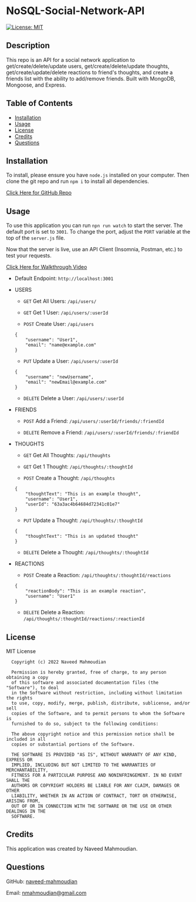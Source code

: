 # NoSQL-Social-Network-API

[![License: MIT](https://img.shields.io/badge/License-MIT-yellow.svg)](https://opensource.org/licenses/MIT)

## Description

This repo is an API for a social network application to get/create/delete/update users, get/create/delete/update thoughts, get/create/update/delete reactions to friend's thoughts, and create a friends list with the ability to add/remove friends. Built with MongoDB, Mongoose, and Express.

## Table of Contents

- [Installation](#installation)
- [Usage](#usage)
- [License](#license)
- [Credits](#credits)
- [Questions](#questions)

## Installation

To install, please ensure you have `node.js` installed on your computer. Then clone the git repo and run `npm i` to install all dependencies.

[Click Here for GitHub Repo](https://github.com/naveed-mahmoudian/NoSQL-Social-Network-API)

## Usage

To use this application you can run `npn run watch` to start the server. The default port is set to `3001`. To change the port, adjust the `PORT` variable at the top of the `server.js` file.

Now that the server is live, use an API Client (Insomnia, Postman, etc.) to test your requests.

[Click Here for Walkthrough Video]()

- Default Endpoint: `http://localhost:3001`

- USERS

  - `GET` Get All Users: `/api/users/`

  - `GET` Get 1 User: `/api/users/:userId`

  - `POST` Create User: `/api/users`

  ```
  {
      "username": "User1",
      "email": "name@example.com"
  }
  ```

  - `PUT` Update a User: `/api/users/:userId`

  ```
  {
      "username": "newUsername",
      "email": "newEmail@example.com"
  }
  ```

  - `DELETE` Delete a User: `/api/users/:userId`

- FRIENDS

  - `POST` Add a Friend: `/api/users/:userId/friends/:friendId`

  - `DELETE` Remove a Friend: `/api/users/:userId/friends/:friendId`

- THOUGHTS

  - `GET` Get All Thoughts: `/api/thoughts`

  - `GET` Get 1 Thought: `/api/thoughts/:thoughtId`

  - `POST` Create a Thought: `/api/thoughts`

  ```
  {
      "thoughtText": "This is an example thought",
      "username": "User1",
      "userId": "63a3ac4b64684d72341c01e7"
  }
  ```

  - `PUT` Update a Thought: `/api/thoughts/:thoughtId`

  ```
  {
      "thoughtText": "This is an updated thought"
  }
  ```

  - `DELETE` Delete a Thought: `/api/thoughts/:thoughtId`

- REACTIONS

  - `POST` Create a Reaction: `/api/thoughts/:thoughtId/reactions`

  ```
  {
      "reactionBody": "This is an example reaction",
      "username": "User1"
  }
  ```

  - `DELETE` Delete a Reaction: `/api/thoughts/:thoughtId/reactions/:reactionId`

## License

MIT License

      Copyright (c) 2022 Naveed Mahmoudian

      Permission is hereby granted, free of charge, to any person obtaining a copy
      of this software and associated documentation files (the "Software"), to deal
      in the Software without restriction, including without limitation the rights
      to use, copy, modify, merge, publish, distribute, sublicense, and/or sell
      copies of the Software, and to permit persons to whom the Software is
      furnished to do so, subject to the following conditions:

      The above copyright notice and this permission notice shall be included in all
      copies or substantial portions of the Software.

      THE SOFTWARE IS PROVIDED "AS IS", WITHOUT WARRANTY OF ANY KIND, EXPRESS OR
      IMPLIED, INCLUDING BUT NOT LIMITED TO THE WARRANTIES OF MERCHANTABILITY,
      FITNESS FOR A PARTICULAR PURPOSE AND NONINFRINGEMENT. IN NO EVENT SHALL THE
      AUTHORS OR COPYRIGHT HOLDERS BE LIABLE FOR ANY CLAIM, DAMAGES OR OTHER
      LIABILITY, WHETHER IN AN ACTION OF CONTRACT, TORT OR OTHERWISE, ARISING FROM,
      OUT OF OR IN CONNECTION WITH THE SOFTWARE OR THE USE OR OTHER DEALINGS IN THE
      SOFTWARE.

## Credits

This application was created by Naveed Mahmoudian.

## Questions

GitHub: [naveed-mahmoudian](https://www.github.com/naveed-mahmoudian/)

Email: nmahmoudian@gmail.com
